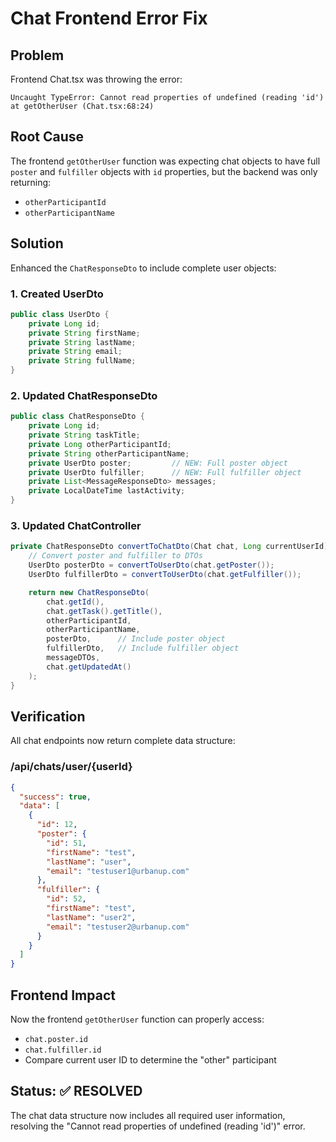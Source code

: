 # Chat Frontend Error Fix

## Problem
Frontend Chat.tsx was throwing the error:
```
Uncaught TypeError: Cannot read properties of undefined (reading 'id')
at getOtherUser (Chat.tsx:68:24)
```

## Root Cause
The frontend `getOtherUser` function was expecting chat objects to have full `poster` and `fulfiller` objects with `id` properties, but the backend was only returning:
- `otherParticipantId` 
- `otherParticipantName`

## Solution
Enhanced the `ChatResponseDto` to include complete user objects:

### 1. Created UserDto
```java
public class UserDto {
    private Long id;
    private String firstName;
    private String lastName;
    private String email;
    private String fullName;
}
```

### 2. Updated ChatResponseDto
```java
public class ChatResponseDto {
    private Long id;
    private String taskTitle;
    private Long otherParticipantId;
    private String otherParticipantName;
    private UserDto poster;         // NEW: Full poster object
    private UserDto fulfiller;      // NEW: Full fulfiller object
    private List<MessageResponseDto> messages;
    private LocalDateTime lastActivity;
}
```

### 3. Updated ChatController
```java
private ChatResponseDto convertToChatDto(Chat chat, Long currentUserId) {
    // Convert poster and fulfiller to DTOs
    UserDto posterDto = convertToUserDto(chat.getPoster());
    UserDto fulfillerDto = convertToUserDto(chat.getFulfiller());

    return new ChatResponseDto(
        chat.getId(),
        chat.getTask().getTitle(),
        otherParticipantId,
        otherParticipantName,
        posterDto,      // Include poster object
        fulfillerDto,   // Include fulfiller object
        messageDTOs,
        chat.getUpdatedAt()
    );
}
```

## Verification
All chat endpoints now return complete data structure:

### /api/chats/user/{userId}
```json
{
  "success": true,
  "data": [
    {
      "id": 12,
      "poster": {
        "id": 51,
        "firstName": "test",
        "lastName": "user",
        "email": "testuser1@urbanup.com"
      },
      "fulfiller": {
        "id": 52,
        "firstName": "test",
        "lastName": "user2",
        "email": "testuser2@urbanup.com"
      }
    }
  ]
}
```

## Frontend Impact
Now the frontend `getOtherUser` function can properly access:
- `chat.poster.id`
- `chat.fulfiller.id`
- Compare current user ID to determine the "other" participant

## Status: ✅ RESOLVED
The chat data structure now includes all required user information, resolving the "Cannot read properties of undefined (reading 'id')" error.
